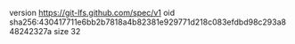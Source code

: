 version https://git-lfs.github.com/spec/v1
oid sha256:430417711e6bb2b7818a4b82381e929771d218c083efdbd98c293a848242327a
size 32
